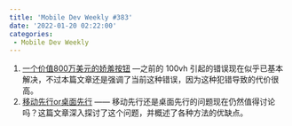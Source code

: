 ```yaml
---
title: 'Mobile Dev Weekly #383'
date: '2022-01-20 02:22:00'
categories:
 - Mobile Dev Weekly
---
```


1. [一个价值800万美元的娇羞按钮](../../mobile_dev_weekly/383/bashful_button.md) —之前的 100vh 引起的错误现在似乎已基本解决，不过本篇文章还是强调了当前这种错误，因为这种犯错导致的代价很高。
2. [移动先行or桌面先行](../../mobile_dev_weekly/383/modile_first_or_desktop_first.md) —— 移动先行还是桌面先行的问题现在仍然值得讨论吗？这篇文章深入探讨了这个问题，并概述了各种方法的优缺点。